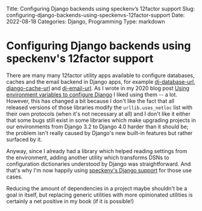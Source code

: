 Title: Configuring Django backends using speckenv’s 12factor support
Slug: configuring-django-backends-using-speckenvs-12factor-support
Date: 2022-08-18
Categories: Django, Programming
Type: markdown

# Configuring Django backends using speckenv's 12factor support

There are many many 12factor utility apps available to configure databases, caches and the email backend in Django apps, for example [dj-database-url](https://github.com/jazzband/dj-database-url/), [django-cache-url](https://github.com/epicserve/django-cache-url/) and [dj-email-url](https://github.com/migonzalvar/dj-email-url/). As I wrote in my 2020 blog post [Using environment variables to configure Django](https://406.ch/writing/using-environment-variables-to-configure-django/) I liked using them -- a lot. However, this has changed a bit because I don't like the fact that all released versions of those libraries modify the `urllib.uses_netloc` list with their own protocols (when it's not necessary at all) and I don't like it either that some bugs still exist in some libraries which make upgrading projects in our environments from Django 3.2 to Django 4.0 harder than it should be; the problem isn't really caused by Django's new built-in features but rather surfaced by it.

Anyway, since I already had a library which helped reading settings from the environment, adding another utility which transforms DSNs to configuration dictionaries understood by Django was straightforward. And that's why I'm now happily using [speckenv's Django support](https://github.com/matthiask/speckenv/#django-support) for those use cases.

Reducing the amount of dependencies in a project maybe shouldn't be a goal in itself, but replacing generic utilities with more opinionated utilities is certainly a net positive in my book (if it is possible!)
